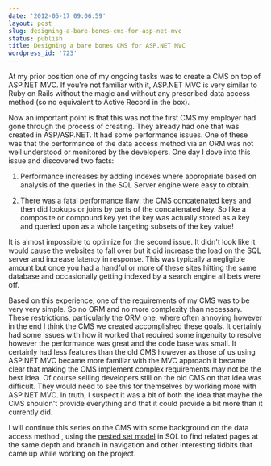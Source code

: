 ```yaml
---
date: '2012-05-17 09:06:59'
layout: post
slug: designing-a-bare-bones-cms-for-asp-net-mvc
status: publish
title: Designing a bare bones CMS for ASP.NET MVC
wordpress_id: '723'
---
```


At my prior position one of my ongoing tasks was to create a CMS on top of ASP.NET MVC. If you're not familiar with it, ASP.NET MVC is very similar to Ruby on Rails without the magic and without any prescribed data access method (so no equivalent to Active Record in the box).

Now an important point is that this was not the first CMS my employer had gone through the process of creating. They already had one that was created in ASP/ASP.NET. It had some performance issues. One of these was that the performance of the data access method via an ORM was not well understood or monitored by the developers. One day I dove into this issue and discovered two facts:



	
  1. Performance increases by adding indexes where appropriate based on analysis of the queries in the SQL Server engine were easy to obtain.

	
  2. There was a fatal performance flaw: the CMS concatenated keys and then did lookups or joins by parts of the concatenated key. So like a composite or compound key yet the key was actually stored as a key and queried upon as a whole targeting subsets of the key value!


It is almost impossible to optimize for the second issue. It didn't look like it would cause the websites to fall over but it did increase the load on the SQL server and increase latency in response. This was typically a negligible amount but once you had a handful or more of these sites hitting the same database and occasionally getting indexed by a search engine all bets were off.

Based on this experience, one of the requirements of my CMS was to be very very simple. So no ORM and no more complexity than necessary. These restrictions, particularly the ORM one, where often annoying however in the end I think the CMS we created accomplished these goals. It certainly had some issues with how it worked that required some ingenuity to resolve however the performance was great and the code base was small. It certainly had less features than the old CMS however as those of us using ASP.NET MVC became more familiar with the MVC approach it became clear that making the CMS implement complex requirements may not be the best idea. Of course selling developers still on the old CMS on that idea was difficult. They would need to see this for themselves by working more with ASP.NET MVC. In truth, I suspect it was a bit of both the idea that maybe the CMS shouldn't provide everything and that it could provide a bit more than it currently did.

I will continue this series on the CMS with some background on the data access method , using the [nested set model](http://en.wikipedia.org/wiki/Nested_set_model) in SQL to find related pages at the same depth and branch in navigation and other interesting tidbits that came up while working on the project.
